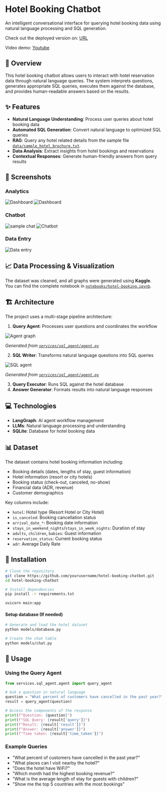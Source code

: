 # Hotel Booking Chatbot

An intelligent conversational interface for querying hotel booking data using natural language processing and SQL generation.

Check out the deployed version on: [URL](https://logical-witty-ocelot.ngrok-free.app)

Video demo: [Youtube](https://youtu.be/mXhzI3hSETc)

## 📝 Overview

This hotel booking chatbot allows users to interact with hotel reservation data through natural language queries. The system interprets questions, generates appropriate SQL queries, executes them against the database, and provides human-readable answers based on the results.

## ✨ Features

- **Natural Language Understanding**: Process user queries about hotel booking data
- **Automated SQL Generation**: Convert natural language to optimized SQL queries
- **RAG**: Query any hotel related details from the sample file [`data/sample_hotel_brochure.txt`](data/sample_hotel_brochure.txt).
- **Data Analysis**: Extract insights from hotel bookings and reservations
- **Contextual Responses**: Generate human-friendly answers from query results

## 📸 Screenshots

### Analytics
![Dashboard](assets/image.png)
![Dashboard](assets/image-1.png)

### Chatbot
![sample chat](assets/image-4.png)
![Chatbot](assets/image-2.png)

### Data Entry
![Data entry](assets/image-3.png)

## 📈 Data Processing & Visualization

The dataset was cleaned, and all graphs were generated using **Kaggle**.  
You can find the complete notebook in [`notebooks/hotel-booking.ipynb`](notebooks/hotel-booking.ipynb).  

## 🏗️ Architecture

The project uses a multi-stage pipeline architecture:

1. **Query Agent**: Processes user questions and coordinates the workflow

![Agent graph](assets/agent_graph.png)

*Generated from [`services/sql_agent/agent.py`](services/sql_agent/agent.py)*

2. **SQL Writer**: Transforms natural language questions into SQL queries

![SQL agent](assets/sql_tool_graph.png)

*Generated from [`services/sql_agent/agent.py`](services/sql_agent/agent.py)*

3. **Query Executor**: Runs SQL against the hotel database
4. **Answer Generator**: Formats results into natural language responses

## 💻 Technologies

- **LangGraph**: AI agent workflow management
- **LLMs**: Natural language processing and understanding
- **SQLite**: Database for hotel booking data

## 📊 Dataset

The dataset contains hotel booking information including:

- Booking details (dates, lengths of stay, guest information)
- Hotel information (resort or city hotels)
- Booking status (check-out, canceled, no-show)
- Financial data (ADR, revenue)
- Customer demographics

Key columns include:
- `hotel`: Hotel type (Resort Hotel or City Hotel)
- `is_canceled`: Booking cancellation status
- `arrival_date_*`: Booking date information
- `stays_in_weekend_nights`/`stays_in_week_nights`: Duration of stay
- `adults`, `children`, `babies`: Guest information
- `reservation_status`: Current booking status
- `adr`: Average Daily Rate

## 🚀 Installation

```bash
# Clone the repository
git clone https://github.com/yourusername/hotel-booking-chatbot.git
cd hotel-booking-chatbot

# Install dependencies
pip install -r requirements.txt

uvicorn main:app
```

#### Setup database (If needed)

```bash
# Generate and load the hotel dataset
python models/database.py

# Create the chat table
python models/chat.py
```

## 🔧 Usage

### Using the Query Agent

```python
from services.sql_agent.agent import query_agent

# Ask a question in natural language
question = "What percent of customers have cancelled in the past year?"
result = query_agent(question)

# Access the components of the response
print(f"Question: {question}")
print(f"SQL Query: {result['query']}")
print(f"Result: {result['result']}")
print(f"Answer: {result['answer']}")
print(f"Time taken: {result['time_taken']}")
```

### Example Queries

- "What percent of customers have cancelled in the past year?"
- "What places can I visit nearby the hotel?"
- "Does the hotel have WiFi?"
- "Which month had the highest booking revenue?"
- "What is the average length of stay for guests with children?"
- "Show me the top 5 countries with the most bookings"

